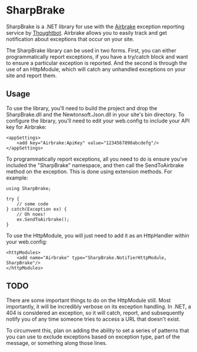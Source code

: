 SharpBrake
=============================

SharpBrake is a .NET library for use with the [Airbrake](http://www.airbrakeapp.com/) exception reporting service by [Thoughtbot](http://www.thoughtbot.com/).  Airbrake allows you to easily track and get notification about exceptions that occur on your site.

The SharpBrake library can be used in two forms.  First, you can either programmatically report exceptions, if you have a try/catch block and want to ensure a particular exception is reported.  And the second is through the use of an HttpModule, which will catch any unhandled exceptions on your site and report them.

Usage
------------------------------

To use the library, you'll need to build the project and drop the SharpBrake.dll and the Newtonsoft.Json.dll in your site's bin directory.  To configure the library, you'll need to edit your web.config to include your API key for Airbrake:

	<appSettings>
		<add key="Airbrake:ApiKey" value="1234567890abcdefg"/>
	</appSettings>

To programmatically report exceptions, all you need to do is ensure you've included the "SharpBrake" namespace, and then call the SendToAirbrake method on the exception.  This is done using extension methods.  For example:

	using SharpBrake;

	try {
		// some code
	} catch(Exception ex) {
		// Oh noes!
		ex.SendToAirbrake();
	}

To use the HttpModule, you will just need to add it as an HttpHandler within your web.config:

	<httpModules>
		<add name="Airbrake" type="SharpBrake.NotifierHttpModule, SharpBrake"/>
	</httpModules>

TODO
------------------------------

There are some important things to do on the HttpModule still.  Most importantly, it will be incredibly verbose on its exception handling.  In .NET, a 404 is considered an exception, so it will catch, report, and subsequently notify you of any time someone tries to access a URL that doesn't exist.

To circumvent this, plan on adding the ability to set a series of patterns that you can use to exclude exceptions based on exception type, part of the message, or something along those lines.